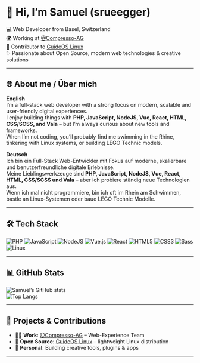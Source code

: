 # 👋 Hi, I’m Samuel (srueegger)  

💻 Web Developer from Basel, Switzerland  
🌍 Working at [@Compresso-AG](https://github.com/Compresso-AG)  
🐧 Contributor to [GuideOS Linux](https://github.com/GuideOS)  
✨ Passionate about Open Source, modern web technologies & creative solutions  

---

## 🌐 About me / Über mich  

**English**  
I’m a full-stack web developer with a strong focus on modern, scalable and user-friendly digital experiences.  
I enjoy building things with **PHP, JavaScript, NodeJS, Vue, React, HTML, CSS/SCSS, and Vala** – but I’m always curious about new tools and frameworks.  
When I’m not coding, you’ll probably find me swimming in the Rhine, tinkering with Linux systems, or building LEGO Technic models.  

**Deutsch**  
Ich bin ein Full-Stack Web-Entwickler mit Fokus auf moderne, skalierbare und benutzerfreundliche digitale Erlebnisse.  
Meine Lieblingswerkzeuge sind **PHP, JavaScript, NodeJS, Vue, React, HTML, CSS/SCSS und Vala** – aber ich probiere ständig neue Technologien aus.  
Wenn ich mal nicht programmiere, bin ich oft im Rhein am Schwimmen, bastle an Linux-Systemen oder baue LEGO Technic Modelle.  

---

## 🛠 Tech Stack  

![PHP](https://img.shields.io/badge/PHP-777BB4?style=flat&logo=php&logoColor=white)
![JavaScript](https://img.shields.io/badge/JavaScript-F7DF1E?style=flat&logo=javascript&logoColor=black)
![NodeJS](https://img.shields.io/badge/Node.js-339933?style=flat&logo=node.js&logoColor=white)
![Vue.js](https://img.shields.io/badge/Vue.js-4FC08D?style=flat&logo=vue.js&logoColor=white)
![React](https://img.shields.io/badge/React-61DAFB?style=flat&logo=react&logoColor=black)
![HTML5](https://img.shields.io/badge/HTML5-E34F26?style=flat&logo=html5&logoColor=white)
![CSS3](https://img.shields.io/badge/CSS3-1572B6?style=flat&logo=css3&logoColor=white)
![Sass](https://img.shields.io/badge/SCSS-CC6699?style=flat&logo=sass&logoColor=white)
![Linux](https://img.shields.io/badge/Linux-FCC624?style=flat&logo=linux&logoColor=black)

---

## 📊 GitHub Stats  

![Samuel’s GitHub stats](https://github-readme-stats.vercel.app/api?username=srueegger&show_icons=true&theme=tokyonight)  
![Top Langs](https://github-readme-stats.vercel.app/api/top-langs/?username=srueegger&layout=compact&theme=tokyonight)

---

## 🌟 Projects & Contributions  

- 👨‍💻 **Work**: [@Compresso-AG](https://github.com/Compresso-AG) – Web-Experience Team  
- 🐧 **Open Source**: [GuideOS Linux](https://github.com/GuideOS) – lightweight Linux distribution  
- 🚀 **Personal**: Building creative tools, plugins & apps  

---
